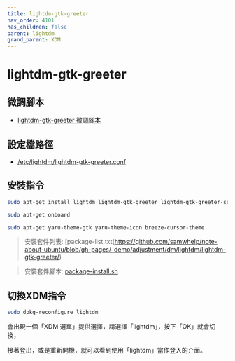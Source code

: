 ```yaml
---
title: lightdm-gtk-greeter
nav_order: 4101
has_children: false
parent: lightdm
grand_parent: XDM
---
```



# lightdm-gtk-greeter


## 微調腳本

* [lightdm-gtk-greeter 微調腳本](https://github.com/samwhelp/note-about-ubuntu/tree/gh-pages/_demo/adjustment/dm/lightdm/lightdm-gtk-greeter)


## 設定檔路徑

* [/etc/lightdm/lightdm-gtk-greeter.conf](https://github.com/samwhelp/note-about-ubuntu/blob/gh-pages/_demo/adjustment/dm/lightdm/lightdm-gtk-greeter/config/lightdm/lightdm-gtk-greeter/main/lightdm-gtk-greeter.conf)


## 安裝指令

``` sh
sudo apt-get install lightdm lightdm-gtk-greeter lightdm-gtk-greeter-settings
```

``` sh
sudo apt-get onboard
```

``` sh
sudo apt-get yaru-theme-gtk yaru-theme-icon breeze-cursor-theme
```

> 安裝套件列表: [package-list.txt(https://github.com/samwhelp/note-about-ubuntu/blob/gh-pages/_demo/adjustment/dm/lightdm/lightdm-gtk-greeter/)

> 安裝套件腳本: [package-install.sh](https://github.com/samwhelp/note-about-ubuntu/blob/gh-pages/_demo/adjustment/dm/lightdm/lightdm-gtk-greeter/package-install.sh)


## 切換XDM指令

``` sh
sudo dpkg-reconfigure lightdm
```

會出現一個「XDM 選單」提供選擇，請選擇「lightdm」，按下「OK」就會切換，

接著登出，或是重新開機，就可以看到使用「lightdm」當作登入的介面。
